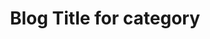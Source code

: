 ---
layout: category
taxonomy: category
title: Blog Title for category
permalink: "/category/"
author_profile: true
---